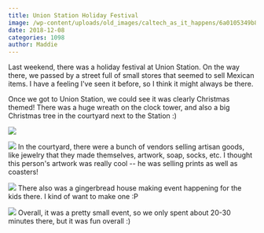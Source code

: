 ```yaml
---
title: Union Station Holiday Festival
image: /wp-content/uploads/old_images/caltech_as_it_happens/6a0105349b8251970b022ad3a6477c200d.jpg
date: 2018-12-08
categories: 1098
author: Maddie
---
```


Last weekend, there was a holiday festival at Union Station. On the way there, we passed by a street full of small stores that seemed to sell Mexican items. I have a feeling I've seen it before, so I think it might always be there.

Once we got to Union Station, we could see it was clearly Christmas themed! There was a huge wreath on the clock tower, and also a big Christmas tree in the courtyard next to the Station :)


![](/old_images/caltech_as_it_happens/6a0105349b8251970b022ad3a64774200d.jpg)

![](/old_images/caltech_as_it_happens/6a0105349b8251970b022ad3a64787200d.jpg)
In the courtyard, there were a bunch of vendors selling artisan goods, like jewelry that they made themselves, artwork, soap, socks, etc. I thought this person's artwork was really cool -- he was selling prints as well as coasters!


![](/old_images/caltech_as_it_happens/6a0105349b8251970b022ad3a64780200d.jpg)
There also was a gingerbread house making event happening for the kids there. I kind of want to make one :P


![](/old_images/caltech_as_it_happens/6a0105349b8251970b022ad3a64770200d.jpg)
Overall, it was a pretty small event, so we only spent about 20-30 minutes there, but it was fun overall :)
